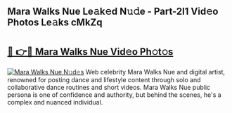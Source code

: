 ## Mara Walks Nue Le𝚊k𝚎d N𝚞𝚍e - Part-2l1 Vid𝚎o Photos Le𝚊ks cMkZq

# <h2><a href="http://fb3aiy.evod.top/?m=Mara+Walks+Nue">🔗 👉🔴 Mara Walks Nue Vid𝚎o Ph𝚘t𝚘s</a></h2>

[![Mara Walks Nue N𝚞d𝚎s](https://i.imgur.com/8V9OHl7.gif)](http://fb3aiy.evod.top/?m=Mara+Walks+Nue)
Web celebrity Mara Walks Nue and digital artist, renowned for posting dance and lifestyle content through solo and collaborative dance routines and short videos. Mara Walks Nue public persona is one of confidence and authority, but behind the scenes, he's a complex and nuanced individual. 
